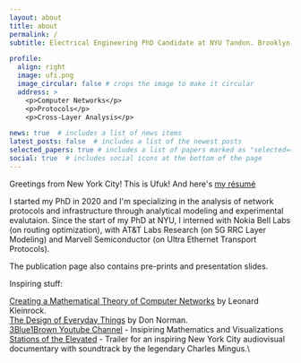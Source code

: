```yaml
---
layout: about
title: about
permalink: /
subtitle: Electrical Engineering PhD Candidate at NYU Tandon. Brooklyn, NY.

profile:
  align: right
  image: ufi.png
  image_circular: false # crops the image to make it circular
  address: >
    <p>Computer Networks</p>
    <p>Protocols</p>
    <p>Cross-Layer Analysis</p>

news: true  # includes a list of news items
latest_posts: false  # includes a list of the newest posts
selected_papers: true # includes a list of papers marked as "selected={true}"
social: true  # includes social icons at the bottom of the page
---
```


Greetings from New York City! This is Ufuk! And here's [my résumé](assets/pdf/Ufuk_Usubutun_Resume.pdf)

I started my PhD in 2020 and I'm specializing in the analysis of network protocols and infrastructure through analytical modeling and experimental evalutaion. Since the start of my PhD at NYU, I interned with Nokia Bell Labs (on routing optimization), with AT&T Labs Research (on 5G RRC Layer Modeling) and Marvell Semiconductor (on Ultra Ethernet Transport Protocols).

The publication page also contains pre-prints and presentation slides.



Inspiring stuff:

[Creating a Mathematical Theory of Computer Networks](https://www.researchgate.net/publication/220244226_Creating_a_Mathematical_Theory_of_Computer_Networks) by Leonard Kleinrock.\
[The Design of Everyday Things](https://www.amazon.com/Design-Everyday-Things-Revised-Expanded/dp/0465050654) by Don Norman.\
[3Blue1Brown Youtube Channel](https://www.youtube.com/@3blue1brown) - Insipiring Mathematics and Visualizations\
[Stations of the Elevated](https://www.youtube.com/watch?v=J0iqF6A4vRI) - Trailer for an inspiring New York City audiovisual documentary with soundtrack by the legendary Charles Mingus.\

<!---
your comment goes here
and here
Write your biography here. Tell the world about yourself. Link to your favorite [subreddit](http://reddit.com). You can put a picture in, too. The code is already in, just name your picture `prof_pic.jpg` and put it in the `img/` folder.

Put your address / P.O. box / other info right below your picture. You can also disable any of these elements by editing `profile` property of the YAML header of your `_pages/about.md`. Edit `_bibliography/papers.bib` and Jekyll will render your [publications page](/al-folio/publications/) automatically.

Link to your social media connections, too. This theme is set up to use [Font Awesome icons](http://fortawesome.github.io/Font-Awesome/) and [Academicons](https://jpswalsh.github.io/academicons/), like the ones below. Add your Facebook, Twitter, LinkedIn, Google Scholar, or just disable all of them.
-->
